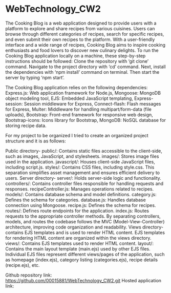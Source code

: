 # WebTechnology_CW2
The Cooking Blog is a web application designed to provide users with a platform to explore and share recipes from various cuisines. Users can browse through different categories of recipes, search for specific recipes, and even submit their own recipes to the platform. With a user-friendly interface and a wide range of recipes, Cooking Blog aims to inspire cooking enthusiasts and food lovers to discover new culinary delights.
To run the Cooking Blog application locally on a machine, these step-by-step instructions should be followed: Clone the repository with ‘git clone’ command. Navigate to the project directory with ‘cd’ command. Next, install the dependencies with ‘npm install’ command on terminal. Then start the server by typing ‘npm start’.


The Cooking Blog application relies on the following dependencies:
Express.js: Web application framework for Node.js,
Mongoose: MongoDB object modeling tool,
EJS: Embedded JavaScript templating,
Express-session: Session middleware for Express,
Connect-flash: Flash messages for Express,
Multer: Middleware for handling multipart/form-data (file uploads),
Bootstrap: Front-end framework for responsive web design,
Bootstrap-icons: Icons library for Bootstrap,
MongoDB: NoSQL database for storing recipe data.


For my project to be organized I tried to create an organized project structure and it is as follows:

Public directory- public/: Contains static files accessible to the client-side, such as images, JavaScript, and stylesheets. images/: Stores image files used in the application. javascript/: Houses client-side JavaScript files, including script.js. styles/: Contains CSS files, including style.css. This separation simplifies asset management and ensures efficient delivery to users.
Server directory- server/: Holds server-side logic and functionality. controllers/: Contains controller files responsible for handling requests and responses. recipeController.js: Manages operations related to recipes. models/: Contains database schema and model definitions. category.js: Defines the schema for categories. database.js: Handles database connection using Mongoose. recipe.js: Defines the schema for recipes. routes/: Defines route endpoints for the application. index.js: Routes requests to the appropriate controller methods. By separating controllers, models, and routes the codebase follows the MVC (Model-View-Controller) architecture, improving code organization and readability.
Views directory- contains EJS templates and is used to render HTML content. EJS templates for rendering HTML content are organized within the views directory. views/: Contains EJS templates used to render HTML content. layout/: Contains the main layout template (main.ejs) used by other EJS files. Individual EJS files represent different views/pages of the application, such as homepage (index.ejs), category listing (categories.ejs), recipe details (recipe.ejs), etc.


Github repository link: https://github.com/00015881/WebTechnology_CW2.git
Hosted application link: 

